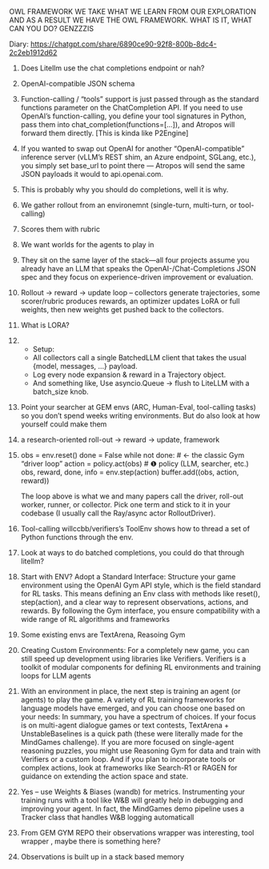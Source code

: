 OWL FRAMEWORK WE TAKE WHAT WE LEARN FROM OUR EXPLORATION AND AS A RESULT WE HAVE THE OWL FRAMEWORK. WHAT IS IT, WHAT CAN YOU DO?
GENZZZIS

Diary:
https://chatgpt.com/share/6890ce90-92f8-800b-8dc4-2c2eb1912d62

1. Does Litellm use the chat completions endpoint or nah?
2. OpenAI-compatible JSON schema
3. Function-calling / “tools” support is just passed through as the standard functions parameter on the ChatCompletion API. If you need to use OpenAI’s function-calling, you define your tool signatures in Python, pass them into chat_completion(functions=[…]), and Atropos will forward them directly. [This is kinda like P2Engine]
4. If you wanted to swap out OpenAI for another “OpenAI-compatible” inference server (vLLM’s REST shim, an Azure endpoint, SGLang, etc.), you simply set base_url to point there — Atropos will send the same JSON payloads it would to api.openai.com.
5. This is probably why you should do completions, well it is why.
6. We gather rollout from an environemnt (single-turn, multi-turn, or tool-calling)
7. Scores them with rubric
8. We want worlds for the agents to play in
9. They sit on the same layer of the stack—all four projects assume you already have an LLM that speaks the OpenAI-/Chat-Completions JSON spec and they focus on experience-driven improvement or evaluation.
10. Rollout → reward → update loop – collectors generate trajectories, some scorer/rubric produces rewards, an optimizer updates LoRA or full weights, then new weights get pushed back to the collectors.
11. What is LORA?
12. - Setup:
    - All collectors call a single BatchedLLM client that takes the usual {model, messages, …} payload.
    - Log every node expansion & reward in a Trajectory object.
    - And something like, Use asyncio.Queue → flush to LiteLLM with a batch_size knob.
13. Point your searcher at GEM envs (ARC, Human-Eval, tool-calling tasks) so you don’t spend weeks writing environments. But do also look at how yourself could make them
14. a research-oriented roll-out → reward → update, framework

15. obs = env.reset()
    done = False
    while not done: # ← the classic Gym “driver loop”
    action = policy.act(obs) # ❶ policy (LLM, searcher, etc.)
    obs, reward, done, info = env.step(action)
    buffer.add((obs, action, reward))

    The loop above is what we and many papers call the driver, roll-out worker, runner, or collector. Pick one term and stick to it in your codebase (I usually call the Ray/async actor RolloutDriver).

16. Tool-calling willccbb/verifiers’s ToolEnv shows how to thread a set of Python functions through the env.
17. Look at ways to do batched completions, you could do that through litellm?
18. Start with ENV? Adopt a Standard Interface: Structure your game environment using the OpenAI Gym API style, which is the field standard for RL tasks. This means defining an Env class with methods like reset(), step(action), and a clear way to represent observations, actions, and rewards. By following the Gym interface, you ensure compatibility with a wide range of RL algorithms and frameworks
19. Some existing envs are TextArena, Reasoing Gym
20. Creating Custom Environments: For a completely new game, you can still speed up development using libraries like Verifiers. Verifiers is a toolkit of modular components for defining RL environments and training loops for LLM agents
21. With an environment in place, the next step is training an agent (or agents) to play the game. A variety of RL training frameworks for language models have emerged, and you can choose one based on your needs: In summary, you have a spectrum of choices. If your focus is on multi-agent dialogue games or text contests, TextArena + UnstableBaselines is a quick path (these were literally made for the MindGames challenge). If you are more focused on single-agent reasoning puzzles, you might use Reasoning Gym for data and train with Verifiers or a custom loop. And if you plan to incorporate tools or complex actions, look at frameworks like Search-R1 or RAGEN for guidance on extending the action space and state.
22. Yes – use Weights & Biases (wandb) for metrics. Instrumenting your training runs with a tool like W&B will greatly help in debugging and improving your agent. In fact, the MindGames demo pipeline uses a Tracker class that handles W&B logging automaticall
23. From GEM GYM REPO their observations wrapper was interesting, tool wrapper , maybe there is something here?
24. Observations is built up in a stack based memory
